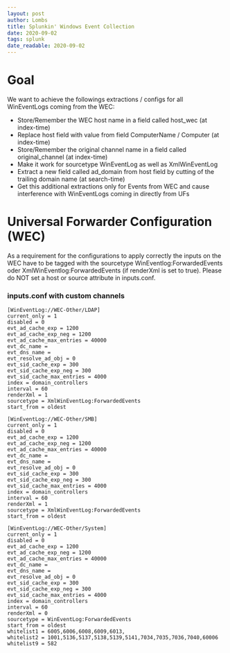 ```yaml
---
layout: post
author: Lombs
title: Splunkin' Windows Event Collection
date: 2020-09-02
tags: splunk
date_readable: 2020-09-02
---
```


# Goal
 
We want to achieve the followings extractions / configs for all WinEventLogs coming from the WEC:
- Store/Remember the WEC host name in a field called host_wec (at index-time)
- Replace host field with value from field ComputerName / Computer (at index-time)
- Store/Remember the original channel name in a field called original_channel (at index-time)
- Make it work for sourcetype WinEventLog as well as XmlWinEventLog
- Extract a new field called ad_domain from host field by cutting of the trailing domain name (at search-time)
- Get this additional extractions only for Events from WEC and cause interference with WinEventLogs coming in directly from UFs
 
# Universal Forwarder Configuration (WEC)
 
As a requirement for the configurations to apply correctly the inputs on the WEC have to be tagged with the sourcetype WinEventlog:ForwardedEvents oder XmlWinEventlog:ForwardedEvents (if renderXml is set to true). Please do NOT set a host or source attribute in inputs.conf.

### inputs.conf with custom channels

```
[WinEventLog://WEC-Other/LDAP]
current_only = 1
disabled = 0
evt_ad_cache_exp = 1200
evt_ad_cache_exp_neg = 1200
evt_ad_cache_max_entries = 40000
evt_dc_name = 
evt_dns_name = 
evt_resolve_ad_obj = 0
evt_sid_cache_exp = 300
evt_sid_cache_exp_neg = 300
evt_sid_cache_max_entries = 4000
index = domain_controllers
interval = 60
renderXml = 1
sourcetype = XmlWinEventLog:ForwardedEvents
start_from = oldest
 
[WinEventLog://WEC-Other/SMB]
current_only = 1
disabled = 0
evt_ad_cache_exp = 1200
evt_ad_cache_exp_neg = 1200
evt_ad_cache_max_entries = 40000
evt_dc_name = 
evt_dns_name = 
evt_resolve_ad_obj = 0
evt_sid_cache_exp = 300
evt_sid_cache_exp_neg = 300
evt_sid_cache_max_entries = 4000
index = domain_controllers
interval = 60
renderXml = 1
sourcetype = XmlWinEventLog:ForwardedEvents
start_from = oldest
 
[WinEventLog://WEC-Other/System]
current_only = 1
disabled = 0
evt_ad_cache_exp = 1200
evt_ad_cache_exp_neg = 1200
evt_ad_cache_max_entries = 40000
evt_dc_name = 
evt_dns_name = 
evt_resolve_ad_obj = 0
evt_sid_cache_exp = 300
evt_sid_cache_exp_neg = 300
evt_sid_cache_max_entries = 4000
index = domain_controllers
interval = 60
renderXml = 0
sourcetype = WinEventLog:ForwardedEvents
start_from = oldest
whitelist1 = 6005,6006,6008,6009,6013,
whitelist2 = 1001,5136,5137,5138,5139,5141,7034,7035,7036,7040,60006
whitelist9 = 582
```